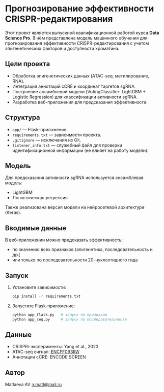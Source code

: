 # Прогнозирование эффективности CRISPR-редактирования

Этот проект является выпускной квалификационной работой курса **Data Science Pro**. В нём представлена модель машинного обучения для прогнозирования эффективности CRISPR-редактирования с учетом эпигенетических факторов и доступности хроматина.

## Цели проекта

- Обработка эпигенетических данных (ATAC-seq, метилирование, RNA).
- Интеграция аннотаций cCRE и координат таргетов sgRNA.
- Построение ансамблевой модели (VotingClassifier: LightGBM + Logistic Regression) для классификации активности sgRNA.
- Разработка веб-приложения для предсказания эффективности.

## Структура

- `app/` — Flask-приложение.
- `requirements.txt` — зависимости проекта.
- `.gitignore` — исключения из Git.
- `listener_info.txt` — служебный файл для проверки идентификационной информации (не влияет на работу модели).

## Модель

Для предсказания активности sgRNA используется ансамблевая модель:
- LightGBM
- Логистическая регрессия

Также реализована версия модели на нейросетевой архитектуре (Keras).

## Вводимые данные

В веб-приложении можно предсказать эффективность:
- по значению всех признаков (эпигенетика, последовательность и др.)
- или только по последовательности 20-нуклеотидного гида

## Запуск

1. Установите зависимости:
   ```bash
   pip install -r requirements.txt
   ```

2. Запустите Flask-приложение:
   ```bash
   python app_flask.py   # запуск по признакам  
   python app_seq.py     # запуск по последовательности
   ```

## Данные

- CRISPRi-эксперименты: Yang et al., 2023.
- ATAC-seq сигнал: [ENCFF093IIW](https://www.encodeproject.org/files/ENCFF093IIW/)
- Аннотации cCRE: ENCODE SCREEN

## Автор

Matlaeva AV
n.matl@mail.ru
